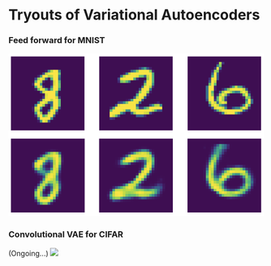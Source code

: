 # Tryouts of Variational Autoencoders
### Feed forward for MNIST

![](assets/mnist.png)

### Convolutional VAE for CIFAR
(Ongoing...)
![](assets/cifar.png)
